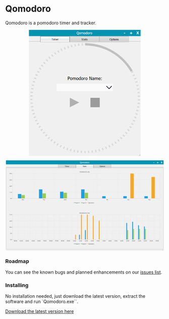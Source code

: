 # Qomodoro

Qomodoro is a pomodoro timer and tracker. 

<p align="center">
  <img src="otherResources/readmeGif.gif"  align="middle" width="354" width="400" />
</p>
<p align="center">
  <img src="otherResources/screenshot1.png" align="middle" width="500" width="800" /> 
</p>

### Roadmap

You can see the known bugs and planned enhancements on our [issues list](https://github.com/mayuso/Qomodoro/issues).

### Installing

No installation needed, just download the latest version, extract the software and run `Qomodoro.exe``.

[Download the latest version here](https://github.com/mayuso/Qomodoro/releases)
